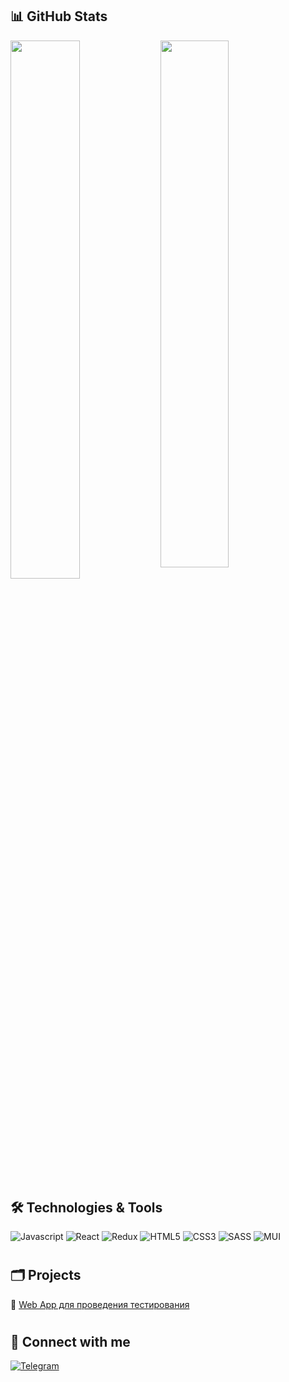 ## 📊 GitHub Stats

<img align="left" width="47%" src="https://github-readme-stats.vercel.app/api?username=Isaev3-IV&show_icons=true&theme=radical" />

<img width="46.5%" src="https://github-readme-stats.vercel.app/api/top-langs/?username=Isaev3-IV&layout=compact" />
  
#

## 🛠️ Technologies & Tools

![Javascript](https://img.shields.io/badge/-Javascript-090909?style=for-the-badge&logo=javascript)
![React](https://img.shields.io/badge/-React-090909?style=for-the-badge&logo=react)
![Redux](https://img.shields.io/badge/-Redux-090909?style=for-the-badge&logo=Redux)
![HTML5](https://img.shields.io/badge/-HTML5-090909?style=for-the-badge&logo=HTML5)
![CSS3](https://img.shields.io/badge/-CSS3-090909?style=for-the-badge&logo=CSS3)
![SASS](https://img.shields.io/badge/-SASS-090909?style=for-the-badge&logo=SASS)
![MUI](https://img.shields.io/badge/-MUI-090909?style=for-the-badge&logo=MUI)

#

## 🗂 Projects

📍 <a href="https://isaev3-iv.github.io/web-app-to-pass-the-test">Web App для проведения тестирования</a>

#

## 🤝 Connect with me

[![Telegram](https://img.shields.io/badge/-Telegram-090909?style=for-the-badge&logo=telegram)](https://t.me/ligatom)

#
